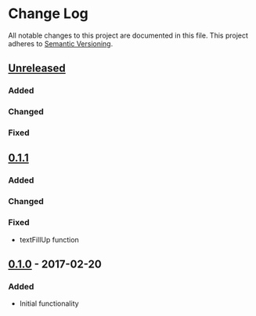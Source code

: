 # Change Log
All notable changes to this project are documented in this file.
This project adheres to [Semantic Versioning](http://semver.org/).

## [Unreleased](https://github.com/orca-services/cakephp-data-validation-testing/compare/0.1.1...master)
### Added

### Changed

### Fixed

## [0.1.1](https://github.com/orca-services/cakephp-data-validation-testing/releases/tag/0.1.1)
### Added

### Changed

### Fixed
- textFillUp function

## [0.1.0](https://github.com/orca-services/cakephp-data-validation-testing/releases/tag/0.1.0) - 2017-02-20
### Added
- Initial functionality
